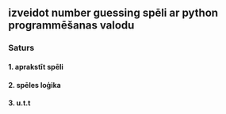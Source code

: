 ## izveidot number guessing spēli ar python programmēšanas valodu

### Saturs
#### 1. aprakstīt spēli
#### 2. spēles loģika
#### 3. u.t.t
